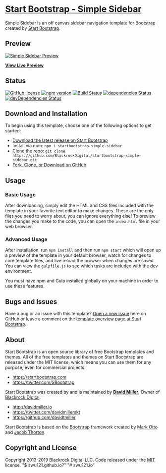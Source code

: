 # [Start Bootstrap - Simple Sidebar](https://startbootstrap.com/template-overviews/simple-sidebar/)

[Simple Sidebar](http://startbootstrap.com/template-overviews/simple-sidebar/) is an off canvas sidebar navigation template for [Bootstrap](http://getbootstrap.com/) created by [Start Bootstrap](http://startbootstrap.com/).

## Preview

[![Simple Sidebar Preview](https://startbootstrap.com/assets/img/templates/simple-sidebar.jpg)](https://blackrockdigital.github.io/startbootstrap-simple-sidebar/)

**[View Live Preview](https://blackrockdigital.github.io/startbootstrap-simple-sidebar/)**

## Status

[![GitHub license](https://img.shields.io/badge/license-MIT-blue.svg)](https://raw.githubusercontent.com/BlackrockDigital/startbootstrap-simple-sidebar/master/LICENSE)
[![npm version](https://img.shields.io/npm/v/startbootstrap-simple-sidebar.svg)](https://www.npmjs.com/package/startbootstrap-simple-sidebar)
[![Build Status](https://travis-ci.org/BlackrockDigital/startbootstrap-simple-sidebar.svg?branch=master)](https://travis-ci.org/BlackrockDigital/startbootstrap-simple-sidebar)
[![dependencies Status](https://david-dm.org/BlackrockDigital/startbootstrap-simple-sidebar/status.svg)](https://david-dm.org/BlackrockDigital/startbootstrap-simple-sidebar)
[![devDependencies Status](https://david-dm.org/BlackrockDigital/startbootstrap-simple-sidebar/dev-status.svg)](https://david-dm.org/BlackrockDigital/startbootstrap-simple-sidebar?type=dev)

## Download and Installation

To begin using this template, choose one of the following options to get started:
* [Download the latest release on Start Bootstrap](https://startbootstrap.com/template-overviews/simple-sidebar/)
* Install via npm: `npm i startbootstrap-simple-sidebar`
* Clone the repo: `git clone https://github.com/BlackrockDigital/startbootstrap-simple-sidebar.git`
* [Fork, Clone, or Download on GitHub](https://github.com/BlackrockDigital/startbootstrap-simple-sidebar)

## Usage

### Basic Usage

After downloading, simply edit the HTML and CSS files included with the template in your favorite text editor to make changes. These are the only files you need to worry about, you can ignore everything else! To preview the changes you make to the code, you can open the `index.html` file in your web browser.

### Advanced Usage

After installation, run `npm install` and then run `npm start` which will open up a preview of the template in your default browser, watch for changes to core template files, and live reload the browser when changes are saved. You can view the `gulpfile.js` to see which tasks are included with the dev environment.

You must have npm and Gulp installed globally on your machine in order to use these features.

## Bugs and Issues

Have a bug or an issue with this template? [Open a new issue](https://github.com/BlackrockDigital/startbootstrap-simple-sidebar/issues) here on GitHub or leave a comment on the [template overview page at Start Bootstrap](http://startbootstrap.com/template-overviews/simple-sidebar/).

## About

Start Bootstrap is an open source library of free Bootstrap templates and themes. All of the free templates and themes on Start Bootstrap are released under the MIT license, which means you can use them for any purpose, even for commercial projects.

* https://startbootstrap.com
* https://twitter.com/SBootstrap

Start Bootstrap was created by and is maintained by **[David Miller](http://davidmiller.io/)**, Owner of [Blackrock Digital](http://blackrockdigital.io/).

* http://davidmiller.io
* https://twitter.com/davidmillerskt
* https://github.com/davidtmiller

Start Bootstrap is based on the [Bootstrap](http://getbootstrap.com/) framework created by [Mark Otto](https://twitter.com/mdo) and [Jacob Thorton](https://twitter.com/fat).

## Copyright and License

Copyright 2013-2019 Blackrock Digital LLC. Code released under the [MIT](https://github.com/BlackrockDigital/startbootstrap-simple-sidebar/blob/gh-pages/LICENSE) license.
"$ swu121.github.io?" 
"# swu121.io" 
